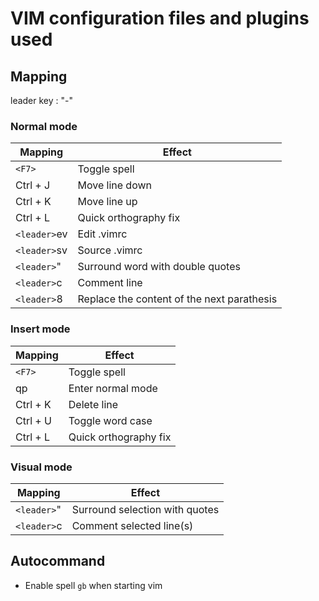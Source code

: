 # VIM configuration files and plugins used

## Mapping

leader key : "-"

### Normal mode

| Mapping       | Effect        |
| ------------- |---------------|
| `<F7>`	| Toggle spell	|
| Ctrl + J      | Move line down|
| Ctrl + K      | Move line up  |
| Ctrl + L	| Quick orthography fix |
| `<leader>`ev  | Edit .vimrc   |
| `<leader>`sv  | Source .vimrc |
| `<leader>`"	| Surround word with double quotes |
| `<leader>`c	| Comment line	|
| `<leader>`8	| Replace the content of the next parathesis |

### Insert mode

| Mapping       | Effect        |
| ------------- |---------------|
| `<F7>`	| Toggle spell	|
| qp		| Enter normal mode |
| Ctrl + K      | Delete line   |
| Ctrl + U      | Toggle word case |
| Ctrl + L	| Quick orthography fix |

### Visual mode

| Mapping       | Effect        |
| ------------- |---------------|
| `<leader>`"	| Surround selection with quotes |
| `<leader>`c	| Comment selected line(s) |


## Autocommand

* Enable spell `gb` when starting vim
